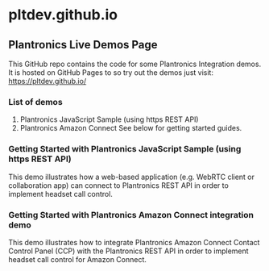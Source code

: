 # pltdev.github.io
## Plantronics Live Demos Page
This GitHub repo contains the code for some Plantronics Integration demos.
It is hosted on GitHub Pages to so try out the demos just visit: https://pltdev.github.io/
### List of demos
1. Plantronics JavaScript Sample (using https REST API)
2. Plantronics Amazon Connect
See below for getting started guides.
### Getting Started with Plantronics JavaScript Sample (using https REST API)
This demo illustrates how a web-based application (e.g. WebRTC client or collaboration app) can connect to Plantronics REST API in order to implement headset call control.
### Getting Started with Plantronics Amazon Connect integration demo
This demo illustrates how to integrate Plantronics Amazon Connect Contact Control Panel (CCP) with the Plantronics REST API in order to implement headset call control for Amazon Connect.
